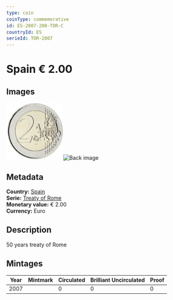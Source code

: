 ```yaml
---
type: coin
coinType: commemorative
id: ES-2007-200-TOR-C
countryId: ES
serieId: TOR-2007
---
```


# Spain € 2.00

## Images

<img src="../../Images/common-2007-200.png" height="150" alt="Front image"><img src="Images/ES-2007-200-000.png" height="150" alt="Back image">

## Metadata

**Country:** [Spain](../../Countries/Spain/index.md)\
**Serie:** [Treaty of Rome](index.md)\
**Monetary value:** € 2.00\
**Currency:** Euro

## Description
50 years treaty of Rome

## Mintages

| Year | Mintmark | Circulated | Brilliant Uncirculated | Proof |
| ---- | -------- | ---------- | ---------------------- | ----- |
| 2007 |  | 0| 0 | 0 |
